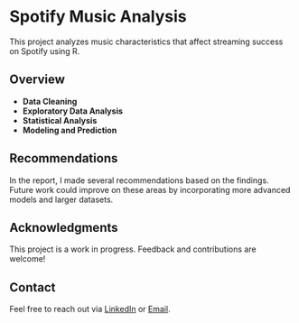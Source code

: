 # Spotify Music Analysis

This project analyzes music characteristics that affect streaming success on Spotify using R. 

## Overview
- **Data Cleaning**
- **Exploratory Data Analysis**
- **Statistical Analysis**
- **Modeling and Prediction**

## Recommendations
In the report, I made several recommendations based on the findings. Future work could improve on these areas by incorporating more advanced models and larger datasets.

## Acknowledgments
This project is a work in progress. Feedback and contributions are welcome!

## Contact
Feel free to reach out via [LinkedIn](https://www.linkedin.com/in/samantha-juteram-85b010225) or [Email](mailto:smjuteram@hotmail.com).
